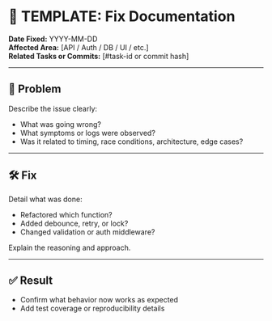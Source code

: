 # 🐞 TEMPLATE: Fix Documentation

**Date Fixed:** YYYY-MM-DD  
**Affected Area:** [API / Auth / DB / UI / etc.]  
**Related Tasks or Commits:** [#task-id or commit hash]

---

## 🧩 Problem
Describe the issue clearly:
- What was going wrong?
- What symptoms or logs were observed?
- Was it related to timing, race conditions, architecture, edge cases?

---

## 🛠️ Fix
Detail what was done:
- Refactored which function?
- Added debounce, retry, or lock?
- Changed validation or auth middleware?

Explain the reasoning and approach.

---

## ✅ Result
- Confirm what behavior now works as expected
- Add test coverage or reproducibility details